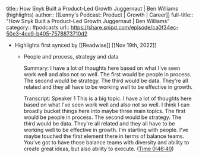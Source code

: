 title:: How Snyk Built a Product-Led Growth Juggernaut | Ben Williams (highlights)
author:: [[Lenny's Podcast: Product | Growth | Career]]
full-title:: "How Snyk Built a Product-Led Growth Juggernaut | Ben Williams"
category:: #podcasts
url:: https://share.snipd.com/episode/ca0f34ec-50e3-4ce9-b405-7578873710d2

- Highlights first synced by [[Readwise]] [[Nov 19th, 2022]]
	- People and process, strategy and data 
	  
	  Summary:
	  I have a lot of thoughts here based on what I've seen work well and also not so well. The first would be people in process. The second would be strategy. The third would be data. They're all related and they all have to be working well to be effective in growth.
	  
	  Transcript:
	  Speaker 1
	  This is a big topic. I have a lot of thoughts here based on what I've seen work well and also not so well. I think I can broadly bucket things here into maybe three main topics. The first would be people in process. The second would be strategy. The third would be data. They're all related and they all have to be working well to be effective in growth. I'm starting with people. I've maybe touched the first element there in terms of balance teams. You've got to have those balance teams with diversity and ability to create great ideas, but also ability to execute. ([Time 0:46:40](https://share.snipd.com/snip/60b21aab-89fd-4303-87b7-9aa40e83507c))